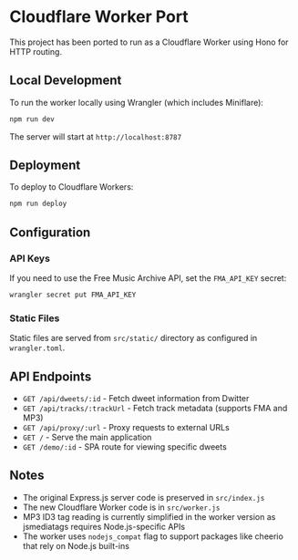 # Cloudflare Worker Port

This project has been ported to run as a Cloudflare Worker using Hono for HTTP routing.

## Local Development

To run the worker locally using Wrangler (which includes Miniflare):

```bash
npm run dev
```

The server will start at `http://localhost:8787`

## Deployment

To deploy to Cloudflare Workers:

```bash
npm run deploy
```

## Configuration

### API Keys

If you need to use the Free Music Archive API, set the `FMA_API_KEY` secret:

```bash
wrangler secret put FMA_API_KEY
```

### Static Files

Static files are served from `src/static/` directory as configured in `wrangler.toml`.

## API Endpoints

- `GET /api/dweets/:id` - Fetch dweet information from Dwitter
- `GET /api/tracks/:trackUrl` - Fetch track metadata (supports FMA and MP3)
- `GET /api/proxy/:url` - Proxy requests to external URLs
- `GET /` - Serve the main application
- `GET /demo/:id` - SPA route for viewing specific dweets

## Notes

- The original Express.js server code is preserved in `src/index.js`
- The new Cloudflare Worker code is in `src/worker.js`
- MP3 ID3 tag reading is currently simplified in the worker version as jsmediatags requires Node.js-specific APIs
- The worker uses `nodejs_compat` flag to support packages like cheerio that rely on Node.js built-ins
